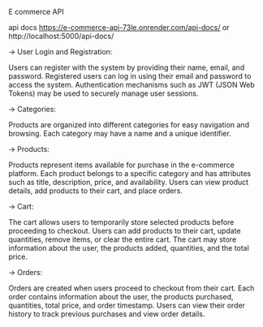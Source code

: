 E commerce API

api docs
https://e-commerce-api-73le.onrender.com/api-docs/
 or 
http://localhost:5000/api-docs/


-> User Login and Registration:

Users can register with the system by providing their name, email, and password.
Registered users can log in using their email and password to access the system.
Authentication mechanisms such as JWT (JSON Web Tokens) may be used to securely manage user sessions.

-> Categories:

Products are organized into different categories for easy navigation and browsing.
Each category may have a name and a unique identifier.

-> Products:

Products represent items available for purchase in the e-commerce platform.
Each product belongs to a specific category and has attributes such as title, description, price, and availability.
Users can view product details, add products to their cart, and place orders.

-> Cart:

The cart allows users to temporarily store selected products before proceeding to checkout.
Users can add products to their cart, update quantities, remove items, or clear the entire cart.
The cart may store information about the user, the products added, quantities, and the total price.

-> Orders:

Orders are created when users proceed to checkout from their cart.
Each order contains information about the user, the products purchased, quantities, total price, and order timestamp.
Users can view their order history to track previous purchases and view order details.
